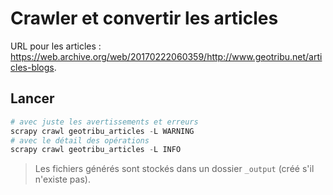 # Crawler et convertir les articles

URL pour les articles : <https://web.archive.org/web/20170222060359/http://www.geotribu.net/articles-blogs>.

## Lancer

```powershell
# avec juste les avertissements et erreurs
scrapy crawl geotribu_articles -L WARNING
# avec le détail des opérations
scrapy crawl geotribu_articles -L INFO
```

> Les fichiers générés sont stockés dans un dossier `_output` (créé s'il n'existe pas).
